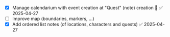 
- [x] Manage calendarium with event creation at "Quest" (note) creation 🔽 ✅ 2025-04-27
- [ ] Improve map (boundaries, markers, ...)
- [x] Add ordered list notes (of locations, characters and quests) ✅ 2025-04-27